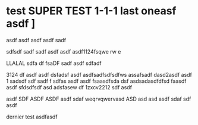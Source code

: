 # test SUPER TEST 1-1-1 last oneasf asdf ]

asdf asdf 
asdf asdf sadf 

sdfsdf sadf sadf asdf asdf 
asdf1124fsqwe rw e

LLALAL  sdfa df fsaDF sadf asdf sdfadf 

3124 df asdf asdf dsfadsf asdf 
asdfsadfsdfsdfws assafsadf 
dasd2asdf asdf 1 sadsdf sdf 
sadf f sdfas asdf  asdf fsaasdfsda dsf  asdsadasdfdfsd faasdf asdf sfdsdfsdf asd adsfasew df  1zxcv2212 
sdf asdf 

asdf SDF ASDF ASDF asdf sdaf 
weqrvqwervasd ASD asd asd asdf sdaf sdf asdf



dernier test asdfasdf 